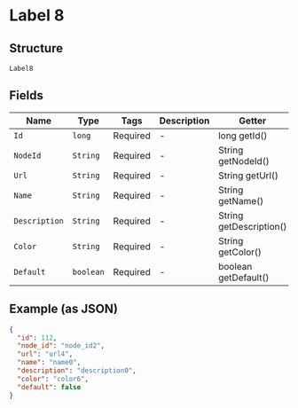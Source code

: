 
# Label 8

## Structure

`Label8`

## Fields

| Name | Type | Tags | Description | Getter | Setter |
|  --- | --- | --- | --- | --- | --- |
| `Id` | `long` | Required | - | long getId() | setId(long id) |
| `NodeId` | `String` | Required | - | String getNodeId() | setNodeId(String nodeId) |
| `Url` | `String` | Required | - | String getUrl() | setUrl(String url) |
| `Name` | `String` | Required | - | String getName() | setName(String name) |
| `Description` | `String` | Required | - | String getDescription() | setDescription(String description) |
| `Color` | `String` | Required | - | String getColor() | setColor(String color) |
| `Default` | `boolean` | Required | - | boolean getDefault() | setDefault(boolean mDefault) |

## Example (as JSON)

```json
{
  "id": 112,
  "node_id": "node_id2",
  "url": "url4",
  "name": "name0",
  "description": "description0",
  "color": "color6",
  "default": false
}
```

